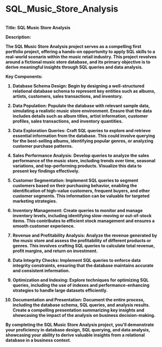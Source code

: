 # SQL_Music_Store_Analysis
<br>
<b>
Title: SQL Music Store Analysis

Description:

The SQL Music Store Analysis project serves as a compelling first portfolio project, offering a hands-on opportunity to apply SQL skills to a real-world scenario within the music retail industry. This project revolves around a fictional music store database, and its primary objective is to derive meaningful insights through SQL queries and data analysis.

Key Components:

1. **Database Schema Design:** Begin by designing a well-structured relational database schema to represent key entities such as albums, artists, customers, sales transactions, and inventory.

2. **Data Population:** Populate the database with relevant sample data, simulating a realistic music store environment. Ensure that the data includes details such as album titles, artist information, customer profiles, sales transactions, and inventory quantities.

3. **Data Exploration Queries:** Craft SQL queries to explore and retrieve essential information from the database. This could involve querying for the best-selling albums, identifying popular genres, or analyzing customer purchase patterns.

4. **Sales Performance Analysis:** Develop queries to analyze the sales performance of the music store, including trends over time, seasonal variations, and top-performing products. Visualize this data to present key findings effectively.

5. **Customer Segmentation:** Implement SQL queries to segment customers based on their purchasing behavior, enabling the identification of high-value customers, frequent buyers, and other customer segments. This information can be valuable for targeted marketing strategies.

6. **Inventory Management:** Create queries to monitor and manage inventory levels, including identifying slow-moving or out-of-stock items. This contributes to efficient stock management and ensures a smooth customer experience.

7. **Revenue and Profitability Analysis:** Analyze the revenue generated by the music store and assess the profitability of different products or genres. This involves crafting SQL queries to calculate total revenue, profit margins, and return on investment.

8. **Data Integrity Checks:** Implement SQL queries to enforce data integrity constraints, ensuring that the database maintains accurate and consistent information.

9. **Optimization and Indexing:** Explore techniques for optimizing SQL queries, including the use of indexes and performance-enhancing strategies to handle large datasets efficiently.

10. **Documentation and Presentation:** Document the entire process, including the database schema, SQL queries, and analysis results. Create a compelling presentation summarizing key insights and showcasing the impact of the analysis on business decision-making.

By completing the SQL Music Store Analysis project, you'll demonstrate your proficiency in database design, SQL querying, and data analysis, showcasing your ability to derive valuable insights from a relational database in a business context.
</b>
